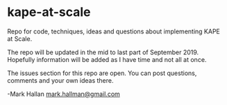 # kape-at-scale
Repo for code, techniques, ideas and questions about implementing KAPE at Scale.

The repo will be updated in the mid to last part of September 2019.  Hopefully information will be added as I have time and not all at once.

The issues section for this repo are open.  You can post questions, comments and your own ideas there.

-Mark Hallan
mark.hallman@gmail.com


